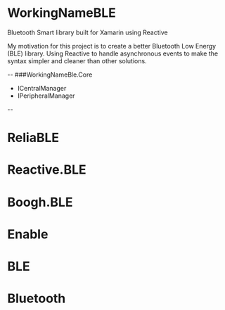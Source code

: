 # WorkingNameBLE

Bluetooth Smart library built for Xamarin using Reactive

My motivation for this project is to create a better Bluetooth Low Energy (BLE) library. Using Reactive to handle asynchronous events to make the syntax simpler and cleaner than other solutions. 

--
###WorkingNameBle.Core
- ICentralManager
- IPeripheralManager

--
# ReliaBLE
# Reactive.BLE
# Boogh.BLE
# Enable
# BLE
# Bluetooth
